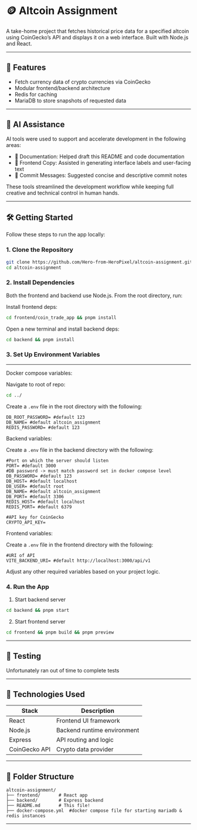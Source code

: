 # 🪙 Altcoin Assignment

A take-home project that fetches historical price data for a specified altcoin using CoinGecko’s API and displays it on a web interface. Built with Node.js and React.

---

## 🚀 Features

- Fetch currency data of crypto currencies via CoinGecko
- Modular frontend/backend architecture
- Redis for caching
- MariaDB to store snapshots of requested data

---

## 🤖 AI Assistance

AI tools were used to support and accelerate development in the following areas:

- 📄 Documentation: Helped draft this README and code documentation
- 🧠 Frontend Copy: Assisted in generating interface labels and user-facing text
- 💬 Commit Messages: Suggested concise and descriptive commit notes

These tools streamlined the development workflow while keeping full creative and technical control in human hands.

---

## 🛠️ Getting Started

Follow these steps to run the app locally:

### 1. Clone the Repository

```bash
git clone https://github.com/Hero-from-HeroPixel/altcoin-assignment.git
cd altcoin-assignment
```

### 2. Install Dependencies

Both the frontend and backend use Node.js. From the root directory, run:

Install frontend deps:

```bash
cd frontend/coin_trade_app && pnpm install
```

Open a new terminal and install backend deps:

```bash
cd backend && pnpm install
```

### 3. Set Up Environment Variables

---
Docker compose variables:

Navigate to root of repo:

```bash
cd ../
```

Create a `.env` file in the root directory with the following:

```env
DB_ROOT_PASSWORD= #default 123
DB_NAME= #default altcoin_assignment
REDIS_PASSWORD= #default 123
```

Backend variables:

Create a `.env` file in the backend directory with the following:

```env
#Port on which the server should listen
PORT= #default 3000
#DB password -> must match password set in docker compose level
DB_PASSWORD= #default 123
DB_HOST= #default localhost
DB_USER= #default root
DB_NAME= #default altcoin_assignment
DB_PORT= #default 3306
REDIS_HOST= #default localhost
REDIS_PORT= #default 6379

#API key for CoinGecko
CRYPTO_API_KEY=
```

Frontend variables:

Create a `.env` file in the frontend directory with the following:

```env
#URI of API
VITE_BACKEND_URI= #default http://localhost:3000/api/v1
```

Adjust any other required variables based on your project logic.

### 4. Run the App

1. Start backend server

```bash
cd backend && pnpm start
```

2. Start frontend server

```bash
cd frontend && pnpm build && pnpm preview
```

---

## 🧪 Testing

Unfortunately ran out of time to complete tests

---

## 🧩 Technologies Used

| Stack           | Description                  |
|----------------|------------------------------|
| React           | Frontend UI framework         |
| Node.js         | Backend runtime environment   |
| Express         | API routing and logic         |
| CoinGecko API   | Crypto data provider           |

---

## 📁 Folder Structure

```plaintext
altcoin-assignment/
├── frontend/       # React app
├── backend/        # Express backend
├── README.md       # This file!
├── docker-compose.yml  #docker compose file for starting mariadb & redis instances
```

---
